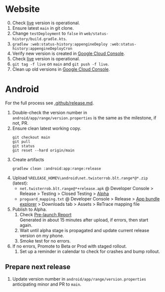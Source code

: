 # Website

0. Check [live][live] version is operational.
1. Ensure latest `main` in git clone.
1. Change `testDeployment` to `false` in `web/status-history/build.gradle.kts`.
1. `gradlew :web:status-history:appengineDeploy :web:status-history:appengineDeployCron`
1. Verify new version is created in [Google Cloud Console][versions].
1. Check [live][live] version is operational.
1. `git tag -f live` on `main` and `git push -f live`.
1. Clean up old versions in [Google Cloud Console][versions].

[live]: https://twisterrob-london.appspot.com/
[versions]: https://console.cloud.google.com/appengine/versions?serviceId=default&project=twisterrob-london

# Android

For the full process see [.github/release.md][releasing].

1. Double-check the version number in `android/app/range/version.properties` is the same as the milestone, if not, PR.
1. Ensure clean latest working copy.
   ```shell
   git checkout main
   git pull
   git status
   git reset --hard origin/main
   ```
1. Create artifacts
   ```shell
   gradlew clean :android:app:range:release
   ```
1. Upload `%RELEASE_HOME%\android\net.twisterrob.blt.range*@*.zip` (latest):
   * `net.twisterrob.blt.range@*+release.apk`
     @ Developer Console
     \> Release
     \> Testing
     \> Closed Testing
     \> [Alpha][alpha]
   * `proguard_mapping.txt`
     @ Developer Console
     \> Release
     \> [App bundle explorer][bundle-explorer]
     \> Downloads tab
     \> Assets
     \> ReTrace mapping file
1. Publish to Alpha.
   1. Check [Pre-launch Report][pre-launch-report]  
      Generated in about 15 minutes after upload, if errors, then start again.
   1. Wait until alpha stage is propagated and update current release version on my phone.
   1. Smoke test for no errors.
1. If no errors, Promote to Beta or Prod with staged rollout.
   1. Set up a reminder in calendar to check for crashes and bump rollout.

[releasing]: https://github.com/TWiStErRob/.github/blob/main/RELEASE.md
[alpha]: https://play.google.com/console/developers/7995455198986011414/app/4972239006863689375/tracks/4697686677597567422
[bundle-explorer]: https://play.google.com/console/developers/7995455198986011414/app/4972239006863689375/bundle-explorer-selector
[pre-launch-report]: https://play.google.com/console/developers/7995455198986011414/app/4972239006863689375/pre-launch-report/overview

## Prepare next release
1. Update version number in `android/app/range/version.properties` anticipating minor and PR to `main`.
